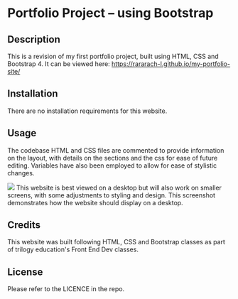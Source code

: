 # Portfolio Project – using Bootstrap

## Description
This is a revision of my first portfolio project, built using HTML, CSS and Bootstrap 4.
It can be viewed here: https://rararach-l.github.io/my-portfolio-site/

## Installation
There are no installation requirements for this website.

## Usage
The codebase HTML and CSS files are commented to provide information on the layout, with details on the sections and the css for ease of future editing. Variables have also been employed to allow for ease of stylistic changes.

![](/images/x)
This website is best viewed on a desktop but will also work on smaller screens, with some adjustments to styling and design. This screenshot demonstrates how the website should display on a desktop. 

## Credits
This website was built following HTML, CSS and Bootstrap classes as part of trilogy education's Front End Dev classes.

## License
Please refer to the LICENCE in the repo.
